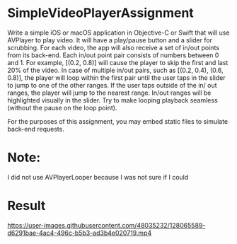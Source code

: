 # SimpleVideoPlayerAssignment

Write a simple iOS or macOS application in Objective-C or Swift that will use AVPlayer to play video. It will have a play/pause button and a slider for scrubbing.
For each video, the app will also receive a set of in/out points from its back-end. Each in/out point pair consists of numbers between 0 and 1. For example, [(0.2, 0.8)] will cause the player to skip the first and last 20% of the video.
In case of multiple in/out pairs, such as [(0.2, 0.4), (0.6, 0.8)], the player will loop within the first pair until the user taps in the slider to jump to one of the other ranges. If the user taps outside of the in/ out ranges, the player will jump to the nearest range.
In/out ranges will be highlighted visually in the slider.
Try to make looping playback seamless (without the pause on the loop point).


For the purposes of this assignment, you may embed static files to simulate back-end requests.
 
 # Note:
 I did not use AVPlayerLooper because I was not sure if I could

# Result
https://user-images.githubusercontent.com/48035232/128065589-d6291bae-4ac4-496c-b5b3-ad3b4e020719.mp4

